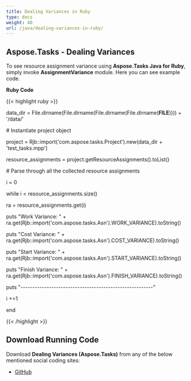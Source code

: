 ```yaml
---
title: Dealing Variances in Ruby
type: docs
weight: 40
url: /java/dealing-variances-in-ruby/
---
```


## **Aspose.Tasks - Dealing Variances**
To see resource assignment variance using **Aspose.Tasks Java for Ruby**, simply invoke **AssignmentVariance** module. Here you can see example code.

**Ruby Code**

{{< highlight ruby >}}

 data_dir = File.dirname(File.dirname(File.dirname(File.dirname(__FILE__)))) + '/data/'

\# Instantiate project object

project = Rjb::import('com.aspose.tasks.Project').new(data_dir + 'test_tasks.mpp')

resource_assignments = project.getResourceAssignments().toList()

\# Parse through all the collected resource assignments

i = 0

while i < resource_assignments.size()

  ra = resource_assignments.get(i)

  puts "Work Variance: " + ra.get(Rjb::import('com.aspose.tasks.Asn').WORK_VARIANCE).toString()

  puts "Cost Variance: " + ra.get(Rjb::import('com.aspose.tasks.Asn').COST_VARIANCE).toString()

  puts "Start Variance: " + ra.get(Rjb::import('com.aspose.tasks.Asn').START_VARIANCE).toString()

  puts "Finish Variance: " + ra.get(Rjb::import('com.aspose.tasks.Asn').FINISH_VARIANCE).toString()

  puts "--------------------------------------------------------"

  i +=1

end

{{< /highlight >}}
## **Download Running Code**
Download **Dealing Variances (Aspose.Tasks)** from any of the below mentioned social coding sites:

- [GitHub](https://github.com/aspose-tasks/Aspose.Tasks-for-Java/blob/master/Plugins/Aspose_Tasks_Java_for_Ruby/lib/asposetasksjava/ResourceAssignments/assignmentvariance.rb)
